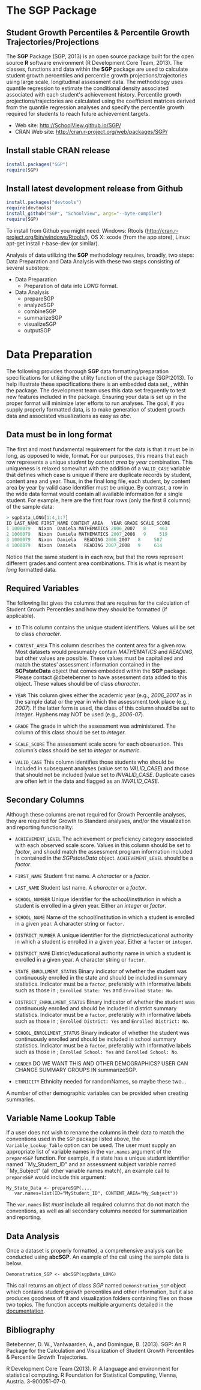 The SGP Package 
===============


Student Growth Percentiles & Percentile Growth Trajectories/Projections
-----------------------------------------------------------------------

The **SGP** Package (SGP, 2013) is an open source package built for the open source **R** software environment (R Development Core Team, 2013). The classes, functions and data within the **SGP** package are used to calculate student growth percentiles and percentile growth projections/trajectories using large scale, longitudinal assessment data. The methodology uses quantile regression to estimate the conditional density associated associated with each student's achievement history. Percentile growth projections/trajectories are calculated using the coefficient matrices derived from the quantile regression analyses and specify the percentile growth required for students to reach future achievement targets.

* Web site: http://SchoolView.github.io/SGP/
* CRAN Web site: http://cran.r-project.org/web/packages/SGP/


Install stable CRAN release
---------------------------

```R 
install.packages("SGP")
require(SGP)
```


Install latest development release from Github
----------------------------------------------

```R 
install.packages("devtools")
require(devtools)
install_github("SGP", "SchoolView", args="--byte-compile")
require(SGP)
```

To install from Github you might need: Windows: Rtools (http://cran.r-project.org/bin/windows/Rtools/), OS X: xcode (from the app store),
Linux: apt-get install r-base-dev (or similar).

Analysis of data utilizing the **SGP** methodology requires, broadly, two steps: Data Preparation and Data Analysis with these two steps consisting of several substeps:

* Data Preparation
	* Preparation of data into *LONG* format.
* Data Analysis
	* prepareSGP
	* analyzeSGP
	* combineSGP
	* summarizeSGP
	* visualizeSGP
	* outputSGP



Data Preparation
================

The following provides thorough **SGP** data formatting/preparation specifications for
utilizing the utility function of the package (SGP:2013). To help
illustrate these specifications there is an embedded data set, , within
the package. The development team uses this data set frequently to test
new features included in the package. Ensuring your data is set up in
the proper format will minimize later efforts to run analyses. The goal,
if you supply properly formatted data, is to make generation of student
growth data and associated visualizations as easy as *abc*.


Data must be in long format
---------------------------

The first and most fundamental requirement for the data is that it must
be in long, as opposed to wide, format. For our purposes, this means
that each row represents a unique *student* by *content area* by *year*
combination. This uniqueness is relaxed somewhat with the addition of a
`VALID_CASE` variable that defines which case is unique if there are
duplicate records by student, content area and year. Thus, in the final
long file, each student, by content area by year by valid case
identifier must be unique. By contrast, a row in the wide data format
would contain all available information for a single student. For
example, here are the first four rows (only the first 8 columns) of the
sample data:

```R
> sgpData_LONG[1:4,1:7]
ID LAST_NAME FIRST_NAME CONTENT_AREA   YEAR GRADE SCALE_SCORE
1 1000079   Nixon  Daniela MATHEMATICS 2006_2007   8     463
2 1000079   Nixon  Daniela MATHEMATICS 2007_2008   9     519
3 1000079   Nixon  Daniela   READING 2006_2007   8     587
4 1000079   Nixon  Daniela   READING 2007_2008   9     614
```

Notice that the same student is in each row, but that the rows represent
different grades and content area combinations. This is what is meant by *long* formatted data.

Required Variables
------------------

The following list gives the columns that are requires for the
calculation of Student Growth Percentiles and how they should be
formatted (if applicable).

-   `ID` This column contains the unique student identifiers. Values will be set to
	class *character*.

-   `CONTENT_AREA` This column describes the content area for a given
    row. Most datasets would presumably contain *MATHEMATICS* and
    *READING*, but other values are possible. These values must be
    capitalized and match the states’ assessment information contained
    in the **SGPstateData** object that comes embedded within the **SGP** package.
    Please contact @dbetebenner to have assessment data added to this
    object. These values should be of class *character*.

-   `YEAR` This column gives either the academic year (e.g., *2006_2007*
    as in the sample data) or the year in which the assessment took
    place (e.g., *2007*). If the latter form is used, the class of this
    column should be set to *integer*. Hyphens may NOT be used (e.g.,
    *2006-07*).

-   `GRADE` The grade in which the assessment was administered. The
    column of this class should be set to *integer*.

-   `SCALE_SCORE` The assessment scale score for each observation. This
    column’s class should be set to *integer* or *numeric*.

-   `VALID_CASE` This column identifies those students who should be
    included in subsequent analyses (value set to *VALID_CASE*) and
    those that should not be included (value set to *INVALID_CASE*.
    Duplicate cases are often left in the data and flagged as an
    *INVALID_CASE*.

Secondary Columns
-----------------

Although these columns are not required for Growth Percentile analyses,
they are required for Growth to Standard analyses, and/or the
visualization and reporting functionality:

-   `ACHIEVEMENT_LEVEL` The achievement or proficiency category
    associated with each observed scale score. Values in this column
    should be set to *factor*, and should match the assessment program
    information included in contained in the *SGPstateData* object.
    `ACHIEVEMENT_LEVEL` should be a *factor*.

-   `FIRST_NAME` Student first name. A *character* or a *factor*.

-   `LAST_NAME` Student last name. A *character* or a *factor*.

-   `SCHOOL_NUMBER` Unique identifier for the school/institution in
    which a student is enrolled in a given year. Either an *integer* or
    *factor*.

-   `SCHOOL_NAME` Name of the school/institution in which a student is
    enrolled in a given year. A character string or `factor`.

-   `DISTRICT_NUMBER` A unique identifier for the district/educational
    authority in which a student is enrolled in a given year. Either a
    `factor` or `integer`.

-   `DISTRICT_NAME` District/educational authority name in which a
    student is enrolled in a given year. A character string or `factor`.

-   `STATE_ENROLLMENT_STATUS` Binary indicator of whether the student
    was continuously enrolled in the state and should be included in
    summary statistics. Indicator must be a `factor`, preferably with
    informative labels such as those in ; `Enrolled State: Yes` and
    `Enrolled State: No`.

-   `DISTRICT_ENROLLMENT_STATUS` Binary indicator of whether the student
    was continuously enrolled and should be included in district summary
    statistics. Indicator must be a `factor`, preferably with
    informative labels such as those in ; `Enrolled District: Yes` and
    `Enrolled District: No`.

-   `SCHOOL_ENROLLMENT_STATUS` Binary indicator of whether the student
    was continuously enrolled and should be included in school summary
    statistics. Indicator must be a `factor`, preferably with
    informative labels such as those in ; `Enrolled School: Yes` and
    `Enrolled School: No`.

-   `GENDER` DO WE WANT THIS AND OTHER DEMOGRAPHICS? USER CAN CHANGE
    SUMMARY GROUPS IN summarizeSGP.

-   `ETHNICITY` Ethnicity needed for randomNames, so maybe
    these two...

A number of other demographic variables can be provided when creating
summaries.

Variable Name Lookup Table
---------------------

If a user does not wish to rename the columns in their data to match the
conventions used in the `SGP` package listed above, the
`Variable_Lookup_Table` option can be used. The user must supply an
appropriate list of variable names in the `var.names` argument of the
`prepareSGP` function. For example, if a state has a unique student
identifier named \`\`My\_Student\_ID" and an assessment subject variable
named \`\`My\_Subject" (all other variable names match), an example call
to `prepareSGP` would include this argument:

    My_State_Data <- prepareSGP(..., 
       var.names=list(ID="MyStudent_ID", CONTENT_AREA="My_Subject"))

The `var.names` list *must* include all required columns that do not
match the conventions, as well as all secondary columns needed for
summarization and reporting.

Data Analysis
-------------

Once a dataset is properly formatted, a comprehensive analysis can be
conducted using **abcSGP**. An example of the call using the sample data
is below.

    Demonstration_SGP <- abcSGP(sgpData_LONG)

This call returns an object of class *SGP* named `Demonstration_SGP` object which contains student growth percentiles and other information, but it also produces goodness of fit and visualization folders containing files on those two topics.
The function accepts multiple arguments detailed in the 
[documentation](https://github.com/dbetebenner/SGP/blob/master/man/abcSGP.Rd).

Bibliography
------------

Betebenner, D. W., VanIwaarden, A., and Domingue, B. (2013). SGP: An R Package for the Calculation and Visualization of Student Growth Percentiles & Percentile Growth Trajectories.

R Development Core Team (2013). R: A language and environment for statistical computing. R Foundation for Statistical Computing, Vienna, Austria.
3-900051-07-0.
